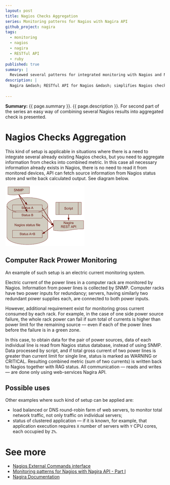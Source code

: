```yaml
---
layout: post
title: Nagios Checks Aggregation
series: Monitoring patterns for Nagios with Nagira API
github_project: nagira
tags:
  - monitoring
  - nagios
  - nagira
  - RESTful API
  - ruby 
published: true
summary: |
  Reviewed several patterns for integrated monitoring with Nagios and Nagira
description: |
  Nagira &mdash; RESTful API for Nagios &mdash; simplifies Nagios checks aggregation  
  
---
```


[nagira]: http://dmytro.github.com/nagira
[doc]: http://dmytro.github.com/nagira/doc
[nagios]: http://nagios.sourceforge.net/docs/3_0/extcommands.html
[partI]:  /2012/12/12/monitoring-patterns-I.html
<p class='italic'><b>Summary:</b> {{ page.summary }}. {{ page.description }}. For second part of the series an easy way of combining several Nagios results into aggregated check is presented.</p>

Nagios Checks Aggregation
======================

This kind of setup is applicable in situations where there is a need to integrate several already existing Nagios checks, but you need to aggregate information from checks into combined metric. In this case all necessary information already exists in Nagios, there is no need to read it from monitored devices, API can fetch source information from Nagios status store and write back calculated output. See diagram below.

![Simplified diagram](/images/posts/2012-12-14-nagira_nagios_checks_aggregation_flow.png)

Computer Rack Prower Monitoring
---------------------------------

An example of such setup is an electric current monitoring system.

Electric current of the power lines in a computer rack are monitored by Nagios. Information from power lines is collected by SNMP. Computer racks have two power inputs for redundancy; servers, having similarly two redundant power supplies each, are connected to both power inputs.

However, additional requirement exist for monitoring gross current consumed by each rack. For example, in the case of one side power source failure, the whole rack power can fail if sum total of currents is higher than power limit for the remaining source &mdash; even if each of the power lines before the failure is in a green zone.

In this case, to obtain data for the pair of power sources, data of each individual line is read from Nagios status database, instead of using SNMP. Data processed by script, and if total gross current of two power lines is greater than current limit for single line, status is marked as WARNING or CRITICAL. Resulting combined metric (sum of two currents) is written back to Nagios together with RAG status. All communication &mdash; reads and writes &mdash; are done only using web-services Nagira API.

Possible uses
-----------

Other examples where such kind of setup can be applied are:

- load balanced or DNS round-robin farm of web servers, to monitor total network traffic, not only traffic on individual servers;
- status of clustered application &mdash; if it is known, for example, that application execution requires `X` number of servers with `Y` CPU cores, each occupied by `Z%`.


See more
===========

* [Nagios External Commands interface][nagios]
* [Monitoring patterns for Nagios with Nagira API - Part I][partI]
* [Nagira Documentation][doc]
